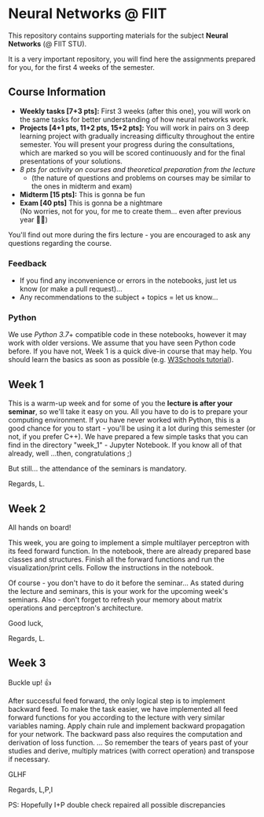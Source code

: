 # Neural Networks @ FIIT

This repository contains supporting materials for the subject __Neural Networks__ (@ FIIT STU).

It is a very important repository, you will find here the assignments prepared for you, for the first 4 weeks of the semester.

## Course Information
- __Weekly tasks [7+3 pts]:__ First 3 weeks (after this one), you will work on the same tasks for better understanding of how neural networks work.
- __Projects [4+1 pts, 11+2 pts, 15+2 pts]:__ You will work in pairs on 3 deep learning project with gradually increasing difficulty throughout the entire semester. You will present your progress during the consultations, which are marked so you will be scored continuously and for the final presentations of your solutions.
- _8 pts for activity on courses and theoretical preparation from the lecture_ 
  - (the nature of questions and problems on courses may be similar to the ones in midterm and exam)
- __Midterm [15 pts]:__ This is gonna be fun
- __Exam [40 pts]__ This is gonna be a nightmare \
(No worries, not for you, for me to create them... even after previous year 🤦‍♂️)

You'll find out more during the firs lecture - you are encouraged to ask any questions regarding the course.
### Feedback
- If you find any inconvenience or errors in the notebooks, just let us know (or make a pull request)...
- Any recommendations to the subject + topics = let us know...

### Python
We use _Python 3.7_+ compatible code in these notebooks, however it may work with older versions.
We assume that you have seen Python code before. If you have not, Week 1 is a quick dive-in course that may help.
You should learn the basics as soon as possible (e.g. [W3Schools tutorial](https://www.w3schools.com/python/default.asp)).

##  Week 1
This is a warm-up week and for some of you the __lecture is after your seminar__, so we'll take it easy on you. 
All you have to do is to prepare your computing environment. 
If you have never worked with Python, this is a good chance for you to start - you'll be using it a lot during this semester (or not, if you prefer C++).
We have prepared a few simple tasks that you can find in the directory "week_1" - Jupyter Notebook.
If you know all of that already, well ...then, congratulations ;)

But still... the attendance of the seminars is mandatory.

Regards, L.

## Week 2
All hands on board!

This week, you are going to implement a simple multilayer perceptron with its feed forward function.
In the notebook, there are already prepared base classes and structures. 
Finish all the forward functions and run the visualization/print cells.
Follow the instructions in the notebook.

Of course - you don't have to do it before the seminar... 
As stated during the lecture and seminars, this is your work for the upcoming week's seminars.
Also - don't forget to refresh your memory about matrix operations and perceptron's architecture.

Good luck,

Regards, L.

## Week 3
Buckle up! 👍

After successful feed forward, the only logical step is to implement backward feed.
To make the task easier, we have implemented all feed forward functions for you according to the lecture with very similar variables naming. 
Apply chain rule and implement backward propagation for your network. 
The backward pass also requires the computation and derivation of loss function. 
... So remember the tears of years past of your studies and derive, multiply matrices (with correct operation) and transpose if necessary.

GLHF

Regards, L,P,I

PS: Hopefully I+P double check repaired all possible discrepancies

